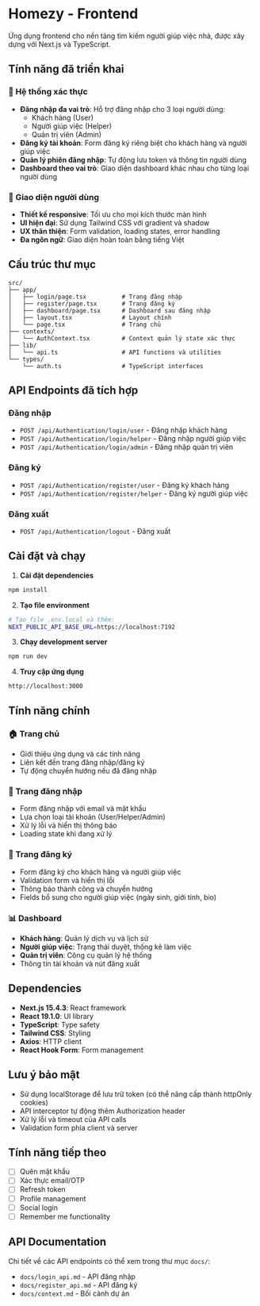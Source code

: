 # Homezy - Frontend

Ứng dụng frontend cho nền tảng tìm kiếm người giúp việc nhà, được xây dựng với Next.js và TypeScript.

## Tính năng đã triển khai

### 🔐 Hệ thống xác thực
- **Đăng nhập đa vai trò**: Hỗ trợ đăng nhập cho 3 loại người dùng:
  - Khách hàng (User)
  - Người giúp việc (Helper) 
  - Quản trị viên (Admin)
- **Đăng ký tài khoản**: Form đăng ký riêng biệt cho khách hàng và người giúp việc
- **Quản lý phiên đăng nhập**: Tự động lưu token và thông tin người dùng
- **Dashboard theo vai trò**: Giao diện dashboard khác nhau cho từng loại người dùng

### 🎨 Giao diện người dùng
- **Thiết kế responsive**: Tối ưu cho mọi kích thước màn hình
- **UI hiện đại**: Sử dụng Tailwind CSS với gradient và shadow
- **UX thân thiện**: Form validation, loading states, error handling
- **Đa ngôn ngữ**: Giao diện hoàn toàn bằng tiếng Việt

## Cấu trúc thư mục

```
src/
├── app/
│   ├── login/page.tsx          # Trang đăng nhập
│   ├── register/page.tsx       # Trang đăng ký
│   ├── dashboard/page.tsx      # Dashboard sau đăng nhập
│   ├── layout.tsx              # Layout chính
│   └── page.tsx                # Trang chủ
├── contexts/
│   └── AuthContext.tsx         # Context quản lý state xác thực
├── lib/
│   └── api.ts                  # API functions và utilities
└── types/
    └── auth.ts                 # TypeScript interfaces
```

## API Endpoints đã tích hợp

### Đăng nhập
- `POST /api/Authentication/login/user` - Đăng nhập khách hàng
- `POST /api/Authentication/login/helper` - Đăng nhập người giúp việc
- `POST /api/Authentication/login/admin` - Đăng nhập quản trị viên

### Đăng ký
- `POST /api/Authentication/register/user` - Đăng ký khách hàng
- `POST /api/Authentication/register/helper` - Đăng ký người giúp việc

### Đăng xuất
- `POST /api/Authentication/logout` - Đăng xuất

## Cài đặt và chạy

1. **Cài đặt dependencies**
```bash
npm install
```

2. **Tạo file environment**
```bash
# Tạo file .env.local và thêm:
NEXT_PUBLIC_API_BASE_URL=https://localhost:7192
```

3. **Chạy development server**
```bash
npm run dev
```

4. **Truy cập ứng dụng**
```
http://localhost:3000
```

## Tính năng chính

### 🏠 Trang chủ
- Giới thiệu ứng dụng và các tính năng
- Liên kết đến trang đăng nhập/đăng ký
- Tự động chuyển hướng nếu đã đăng nhập

### 🔑 Trang đăng nhập
- Form đăng nhập với email và mật khẩu
- Lựa chọn loại tài khoản (User/Helper/Admin)
- Xử lý lỗi và hiển thị thông báo
- Loading state khi đang xử lý

### 📝 Trang đăng ký
- Form đăng ký cho khách hàng và người giúp việc
- Validation form và hiển thị lỗi
- Thông báo thành công và chuyển hướng
- Fields bổ sung cho người giúp việc (ngày sinh, giới tính, bio)

### 📊 Dashboard
- **Khách hàng**: Quản lý dịch vụ và lịch sử
- **Người giúp việc**: Trạng thái duyệt, thống kê làm việc
- **Quản trị viên**: Công cụ quản lý hệ thống
- Thông tin tài khoản và nút đăng xuất

## Dependencies

- **Next.js 15.4.3**: React framework
- **React 19.1.0**: UI library
- **TypeScript**: Type safety
- **Tailwind CSS**: Styling
- **Axios**: HTTP client
- **React Hook Form**: Form management

## Lưu ý bảo mật

- Sử dụng localStorage để lưu trữ token (có thể nâng cấp thành httpOnly cookies)
- API interceptor tự động thêm Authorization header
- Xử lý lỗi và timeout của API calls
- Validation form phía client và server

## Tính năng tiếp theo

- [ ] Quên mật khẩu
- [ ] Xác thực email/OTP
- [ ] Refresh token
- [ ] Profile management
- [ ] Social login
- [ ] Remember me functionality

## API Documentation

Chi tiết về các API endpoints có thể xem trong thư mục `docs/`:
- `docs/login_api.md` - API đăng nhập
- `docs/register_api.md` - API đăng ký
- `docs/context.md` - Bối cảnh dự án
